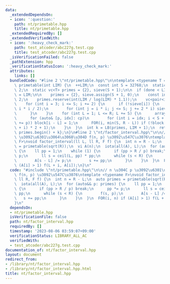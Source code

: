 ```yaml
---
data:
  _extendedDependsOn:
  - icon: ':question:'
    path: nt/primetable.hpp
    title: nt/primetable.hpp
  _extendedRequiredBy: []
  _extendedVerifiedWith:
  - icon: ':heavy_check_mark:'
    path: test_atcoder/abc227g.test.cpp
    title: test_atcoder/abc227g.test.cpp
  _isVerificationFailed: false
  _pathExtension: hpp
  _verificationStatusIcon: ':heavy_check_mark:'
  attributes:
    links: []
  bundledCode: "#line 2 \"nt/primetable.hpp\"\n\ntemplate <typename T = int>\nvc<T>\
    \ primetable(int LIM) {\n  ++LIM;\n  const int S = 32768;\n  static int done =\
    \ 2;\n  static vc<T> primes = {2}, sieve(S + 1);\n\n  if (done < LIM) {\n    done\
    \ = LIM;\n\n    primes = {2}, sieve.assign(S + 1, 0);\n    const int R = LIM /\
    \ 2;\n    primes.reserve(int(LIM / log(LIM) * 1.1));\n    vc<pair<int, int>> cp;\n\
    \    for (int i = 3; i <= S; i += 2) {\n      if (!sieve[i]) {\n        cp.eb(i,\
    \ i * i / 2);\n        for (int j = i * i; j <= S; j += 2 * i) sieve[j] = 1;\n\
    \      }\n    }\n    for (int L = 1; L <= R; L += S) {\n      array<bool, S> block{};\n\
    \      for (auto& [p, idx]: cp)\n        for (int i = idx; i < S + L; idx = (i\
    \ += p)) block[i - L] = 1;\n      FOR(i, min(S, R - L)) if (!block[i]) primes.eb((L\
    \ + i) * 2 + 1);\n    }\n  }\n  int k = LB(primes, LIM + 1);\n  return {primes.begin(),\
    \ primes.begin() + k};\n}\n#line 2 \"nt/factor_interval.hpp\"\n\n// n \u304C p\
    \ \u3092\u6301\u3064\u3068\u304D f(n, p) \u3092\u547C\u3076\ntemplate <typename\
    \ F>\nvoid factor_interval(ll L, ll R, F f) {\n  int n = R - L;\n  auto primes\
    \ = primetable(sqrt(R));\n  vi A(n);\n  iota(all(A), L);\n  for (auto&& p: primes)\
    \ {\n    ll pp = 1;\n    while (1) {\n      if (pp > R / p) break;\n      pp *=\
    \ p;\n      ll s = ceil(L, pp) * pp;\n      while (s < R) {\n        f(s, p);\n\
    \        A[s - L] /= p;\n        s += pp;\n      }\n    }\n  }\n  FOR(i, n) if\
    \ (A[i] > 1) f(L + i, A[i]);\n}\n"
  code: "#include \"nt/primetable.hpp\"\n\n// n \u304C p \u3092\u6301\u3064\u3068\u304D\
    \ f(n, p) \u3092\u547C\u3076\ntemplate <typename F>\nvoid factor_interval(ll L,\
    \ ll R, F f) {\n  int n = R - L;\n  auto primes = primetable(sqrt(R));\n  vi A(n);\n\
    \  iota(all(A), L);\n  for (auto&& p: primes) {\n    ll pp = 1;\n    while (1)\
    \ {\n      if (pp > R / p) break;\n      pp *= p;\n      ll s = ceil(L, pp) *\
    \ pp;\n      while (s < R) {\n        f(s, p);\n        A[s - L] /= p;\n     \
    \   s += pp;\n      }\n    }\n  }\n  FOR(i, n) if (A[i] > 1) f(L + i, A[i]);\n\
    }\n"
  dependsOn:
  - nt/primetable.hpp
  isVerificationFile: false
  path: nt/factor_interval.hpp
  requiredBy: []
  timestamp: '2023-08-06 03:59:07+09:00'
  verificationStatus: LIBRARY_ALL_AC
  verifiedWith:
  - test_atcoder/abc227g.test.cpp
documentation_of: nt/factor_interval.hpp
layout: document
redirect_from:
- /library/nt/factor_interval.hpp
- /library/nt/factor_interval.hpp.html
title: nt/factor_interval.hpp
---
```

